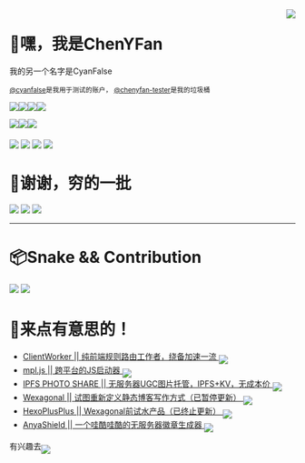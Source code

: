 <img align='right' src='http://i.imgur.com/HT8q4xC.png'>

# 👋嘿，我是ChenYFan

我的另一个名字是CyanFalse

<sub>[@cyanfalse](http://github.com/cyanfalse)是我用于测试的账户， [@chenyfan-tester](http://github.com/chenyfan-tester)是我的垃圾桶</sub>

<img align='middle' src='http://anya.215213344.xyz/?text=%E6%98%AF%E5%AD%A6%E7%94%9F%EF%BC%81%E7%9D%BE%E8%B4%B5%E7%9A%84%E7%B4%AB%E8%89%B2%EF%BC%81&img=http://i.imgur.com/QncNJJ1.png&bgcolor1=a371f7&bgcolor2=8957e5'></img><img align='middle' src='http://anya.215213344.xyz/?text=♂&bgcolor1=b100ffd9&img=http://i.imgur.com/dGqcpPU.jpg'></img><img align='middle' src='http://anya.215213344.xyz/?text=VSCode&bgcolor1=24aff2&bgcolor2=0075b8&img=http://i.imgur.com/XksHKIV.jpg'></img><img align='middle' src='http://anya.215213344.xyz/?text=JavaScript&bgcolor1=f7df37&bgcolor2=f7df37&color=333&img=http://i.imgur.com/de9PXVn.jpg'></img>

[<img align='middle' src='http://anya.215213344.xyz/?bgcolor1=f7a433&bgcolor2=ffdaad&color=fff&text=CloudFlareWorker&img=http://workers.cloudflare.com/resources/logo/logo.svg'></img>](http://workers.cloudflare.com/)[<img align='middle' src='http://anya.215213344.xyz/?text=Vercel&img=http://i.imgur.com/4xpzZlA.png&bgcolor1=000&bgcolor2=000'></img>](http://vercel.com/)[<img align='middle' src='http://anya.215213344.xyz/?text=Azure&img=http://i.imgur.com/YxxZfOo.png&bgcolor1=38c9f3&bgcolor2=074c90'></img>](http://azure.com/)

[<img align='middle' src='http://anya.215213344.xyz/?text=Telegram%20@ChenYFan&bgcolor1=30a3e6&bgcolor2=30a3e6&img=http://i.imgur.com/7qo9t7X.jpg'></img>](http://t.me/chenyfan) [<img align='middle' src='http://anya.215213344.xyz/?text=V2EX%20@ChenYFan&img=http://i.imgur.com/PAcMd7y.png&bgcolor1=eee&bgcolor2=ccc&color=333'></img>](http://v2ex.com/member/ChenYFan) [<img align='middle' src='http://anya.215213344.xyz/?text=Mail%20to%20chenyf@cyfan.top&bgcolor1=fff&bgcolor2=eee&img=http://i.imgur.com/5L7CbqA.png&color=555'></img>](mailto:chenyf@cyfan.top) [<img align='middle' src='http://anya.215213344.xyz/?text=Twitter%20@ChenYF_OHHH&bgcolor1=1d9bf0&bgcolor2=30a3e6&img=http://i.imgur.com/dpqSHIL.png'></img>](http://twitter.com/ChenYF_OHHH)


# 🍻谢谢，穷的一批

[![](http://anya.215213344.xyz/?text=KFC%20V%E6%88%9150&img=http://i.imgur.com/rrIHcGx.png&bgcolor1=a3080c&bgcolor2=a3080cc7)](http://donate.cyfan.top) [![](http://anya.215213344.xyz/?text=DONATE%20%E7%AB%8B%E5%88%BB%E6%8D%90%E6%AC%BE%EF%BC%8C%E5%89%8D%E8%BF%9B%E4%B8%89%EF%BC%81&img=http://i.imgur.com/E1lfz6g.png&bgcolor1=f7931a&bgcolor2=ff8c00&color=eee)](http://donate.cyfan.top) [![](http://anya.215213344.xyz/?text=%E4%B8%BA%E7%88%B1%E5%8F%91%E7%94%B5%20@ChenYFan&img=http://i.imgur.com/r3hX9Ww.png&bgcolor1=946ce6&bgcolor2=946ce6&color=eee)](http://afdian.net/@ChenYFan)

---

# 📦Snake && Contribution
![](http://github-readme-stats.vercel.app/api/?username=ChenYFan&show_icons=true&title_color=fff&icon_color=79ff97&text_color=9f9f9f&bg_color=151515)
![](http://snakegithub.pages.dev/github-contribution-grid-snake.svg)


# 👀来点有意思的！

- [ClientWorker || 纯前端规则路由工作者，绕备加速一流 <img align='middle' src='http://anya.215213344.xyz/?repo=ChenYFan/ClientWorker&cache=1'></img>](http://github.com/ChenYFan/ClientWorker)
- [mpl.js || 跨平台的JS启动器 <img align='middle' src='http://anya.215213344.xyz/?repo=CrazyCreativeDream/mpl.js&cache=1'></img>](http://github.com/CrazyCreativeDream/mpl.js)
- [IPFS PHOTO SHARE || 无服务器UGC图片托管，IPFS+KV，无成本价 <img align='middle' src='http://anya.215213344.xyz/?repo=ChenYFan-Tester/IPFS_PHOTO_SHARE&cache=1'></img>](http://github.com/ChenYFan-Tester/IPFS_PHOTO_SHARE)
- [Wexagonal || 试图重新定义静态博客写作方式（已暂停更新）  <img align='middle' src='http://anya.215213344.xyz/?repo=Wexagonal/Wexagonal&cache=1'></img>](http://github.com/Wexagonal/Wexagonal)
- [HexoPlusPlus || Wexagonal前试水产品（已终止更新）  <img align='middle' src='http://anya.215213344.xyz/?repo=Hexoplusplus/Hexoplusplus&cache=1'></img>](http://github.com/Hexoplusplus/Hexoplusplus)
- [AnyaShield || 一个哇酷哇酷的无服务器徽章生成器 <img align='middle' src='http://anya.215213344.xyz/?repo=ChenYFan/AnyaShield&cache=1'></img>](http://github.com/ChenYFan/AnyaShield)

有兴趣去[<img align='middle' src='http://anya.215213344.xyz/?text=%E7%9C%8B%E7%9C%8B%E5%8D%9A%E5%AE%A2%EF%BC%81&img=http://avatars.githubusercontent.com/u/53730587&bgcolor1=fff&bgcolor2=eee&color=666'></img>](http://blog.cyfan.top)

